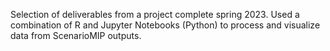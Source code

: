 Selection of deliverables from a project complete spring 2023. Used a combination of R and Jupyter Notebooks (Python) to process and visualize data from ScenarioMIP outputs. 

